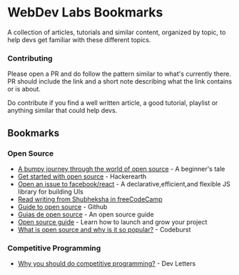 # WebDev Labs Bookmarks

A collection of articles, tutorials and similar content, organized by topic, to help devs get familiar with these different topics.


### Contributing

Please open a PR and do follow the pattern similar to what's currently there. PR should include the link and a short note describing what the link contains or is about.

Do contribute if you find a well written article, a good tutorial, playlist or anything similar that could help devs.


## Bookmarks

### Open Source

- [A bumpy journey through the world of open source](https://medium.freecodecamp.org/a-beginners-very-bumpy-journey-through-the-world-of-open-source-4d108d540b39) - A beginner's tale
- [Get started with open source](https://www.hackerearth.com/getstarted-opensource/) - Hackerearth
- [Open an issue to facebook/react](https://github.com/facebook/react/issues?q=is%3Aissue+is%3Aopen+label%3A%22Difficulty%3A+beginner%22) - A declarative,efficient,and flexible JS library for building UIs
- [Read writing from Shubheksha in freeCodeCamp](https://medium.freecodecamp.com/@shubheksha)
- [Guide to open source](https://github.com/github/opensource.guide/issues/143) - Github
- [Guias de open source](https://nandomoreira.me/open-source-guide/how-to-contribute/) - An open source guide
- [Open source guide](https://opensource.guide/) - Learn how to launch and grow your project
- [What is open source and why is it so popular?](https://codeburst.io/what-is-open-source-and-why-is-it-so-popular-5f6b0eaf819a) - Codeburst

### Competitive Programming

- [Why you should do competitive programming?](https://devletters.com/letters/why-competitve-programming/) - Dev Letters
